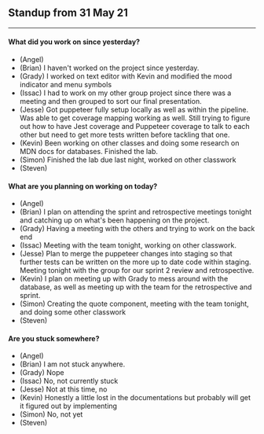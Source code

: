 ## Standup from 31 May 21

---

#### What did you work on since yesterday?

- (Angel)
- (Brian) I haven't worked on the project since yesterday.
- (Grady) I worked on text editor with Kevin and modified the mood indicator and menu symbols
- (Issac) I had to work on my other group project since there was a meeting and then grouped to sort our final presentation.
- (Jesse) Got puppeteer fully setup locally as well as within the pipeline. Was able to get coverage mapping working as well. Still trying to figure out how to have Jest coverage and Puppeteer coverage to talk to each other but need to get more tests written before tackling that one.
- (Kevin) Been working on other classes and doing some research on MDN docs for databases. Finished the lab.
- (Simon) Finished the lab due last night, worked on other classwork
- (Steven)

#### What are you planning on working on today?

- (Angel)
- (Brian) I plan on attending the sprint and retrospective meetings tonight and catching up on what's been happening on the project.
- (Grady) Having a meeting with the others and trying to work on the back end
- (Issac) Meeting with the team tonight, working on other classwork.
- (Jesse) Plan to merge the puppeteer changes into staging so that further tests can be written on the more up to date code within staging. Meeting tonight with the group for our sprint 2 review and retrospective.
- (Kevin) I plan on meeting up with Grady to mess around with the database, as well as meeting up with the team for the retrospective and sprint.
- (Simon) Creating the quote component, meeting with the team tonight, and doing some other classwork
- (Steven)

#### Are you stuck somewhere?

- (Angel)
- (Brian) I am not stuck anywhere.
- (Grady) Nope
- (Issac) No, not currently
  stuck
- (Jesse) Not at this time, no
- (Kevin) Honestly a little lost in the documentations but probably will get it figured out by implementing
- (Simon) No, not yet
- (Steven)
